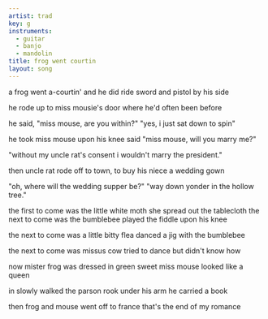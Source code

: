 ```yaml
---
artist: trad
key: g
instruments:
  - guitar
  - banjo
  - mandolin
title: frog went courtin
layout: song
---
```

a frog went a-courtin' and he did ride
sword and pistol by his side

he rode up to miss mousie's door
where he'd often been before

he said, "miss mouse, are you within?"
"yes, i just sat down to spin"

he took miss mouse upon his knee
said "miss mouse, will you marry me?"

"without my uncle rat's consent
i wouldn't marry the president."

then uncle rat rode off to town,
to buy his niece a wedding gown

"oh, where will the wedding supper be?"
"way down yonder in the hollow tree."

the first to come was the little white moth
she spread out the tablecloth
the next to come was the bumblebee
played the fiddle upon his knee

the next to come was a little bitty flea
danced a jig with the bumblebee

the next to come was missus cow
tried to dance but didn't know how

now mister frog was dressed in green
sweet miss mouse looked like a queen

in slowly walked the parson rook
under his arm he carried a book

then frog and mouse went off to france
that's the end of my romance